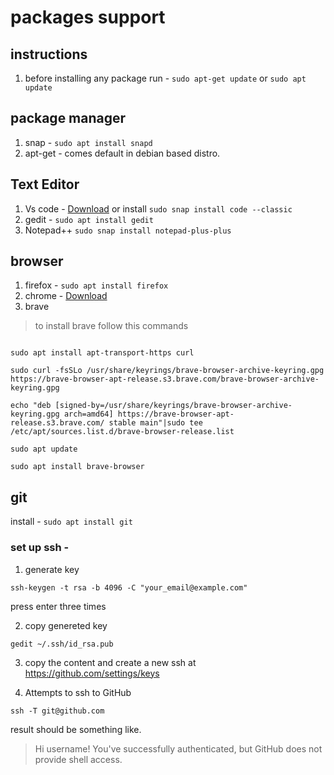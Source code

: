 # packages support

## instructions
1. before installing any package run  - ``` sudo apt-get update ``` or ``` sudo apt update ```

## package manager
1. snap - ``` sudo apt install snapd ```
2. apt-get - comes default in debian based distro.


## Text Editor
1. Vs code - [Download](https://code.visualstudio.com/download) or install ``` sudo snap install code --classic ```
2. gedit - ``` sudo apt install gedit ```
3. Notepad++ ``` sudo snap install notepad-plus-plus ```


## browser
1. firefox - ``` sudo apt install firefox ```
2. chrome - [Download](https://www.google.com/chrome/)
3. brave
> to install brave follow this commands
```

sudo apt install apt-transport-https curl

sudo curl -fsSLo /usr/share/keyrings/brave-browser-archive-keyring.gpg https://brave-browser-apt-release.s3.brave.com/brave-browser-archive-keyring.gpg

echo "deb [signed-by=/usr/share/keyrings/brave-browser-archive-keyring.gpg arch=amd64] https://brave-browser-apt-release.s3.brave.com/ stable main"|sudo tee /etc/apt/sources.list.d/brave-browser-release.list

sudo apt update

sudo apt install brave-browser

```

## git 
install - ``` sudo apt install git ```
### set up ssh - 
1. generate key
```
ssh-keygen -t rsa -b 4096 -C "your_email@example.com"
```
press enter three times

2. copy genereted key
```
gedit ~/.ssh/id_rsa.pub
```
3. copy the content and create a new ssh at https://github.com/settings/keys

4. Attempts to ssh to GitHub
```
ssh -T git@github.com
```
result should be something like. 
> Hi username! You've successfully authenticated, but GitHub does not
> provide shell access.
